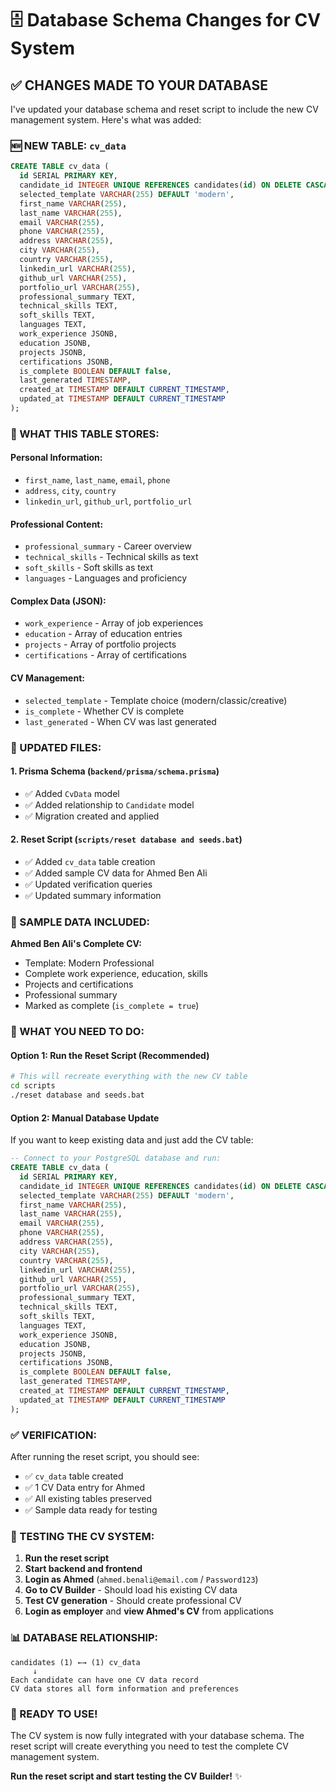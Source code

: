 # 🗄️ Database Schema Changes for CV System

## ✅ CHANGES MADE TO YOUR DATABASE

I've updated your database schema and reset script to include the new CV management system. Here's what was added:

### 🆕 NEW TABLE: `cv_data`

```sql
CREATE TABLE cv_data (
  id SERIAL PRIMARY KEY,
  candidate_id INTEGER UNIQUE REFERENCES candidates(id) ON DELETE CASCADE,
  selected_template VARCHAR(255) DEFAULT 'modern',
  first_name VARCHAR(255),
  last_name VARCHAR(255),
  email VARCHAR(255),
  phone VARCHAR(255),
  address VARCHAR(255),
  city VARCHAR(255),
  country VARCHAR(255),
  linkedin_url VARCHAR(255),
  github_url VARCHAR(255),
  portfolio_url VARCHAR(255),
  professional_summary TEXT,
  technical_skills TEXT,
  soft_skills TEXT,
  languages TEXT,
  work_experience JSONB,
  education JSONB,
  projects JSONB,
  certifications JSONB,
  is_complete BOOLEAN DEFAULT false,
  last_generated TIMESTAMP,
  created_at TIMESTAMP DEFAULT CURRENT_TIMESTAMP,
  updated_at TIMESTAMP DEFAULT CURRENT_TIMESTAMP
);
```

### 📝 WHAT THIS TABLE STORES:

#### **Personal Information:**
- `first_name`, `last_name`, `email`, `phone`
- `address`, `city`, `country`
- `linkedin_url`, `github_url`, `portfolio_url`

#### **Professional Content:**
- `professional_summary` - Career overview
- `technical_skills` - Technical skills as text
- `soft_skills` - Soft skills as text
- `languages` - Languages and proficiency

#### **Complex Data (JSON):**
- `work_experience` - Array of job experiences
- `education` - Array of education entries
- `projects` - Array of portfolio projects
- `certifications` - Array of certifications

#### **CV Management:**
- `selected_template` - Template choice (modern/classic/creative)
- `is_complete` - Whether CV is complete
- `last_generated` - When CV was last generated

### 🔄 UPDATED FILES:

#### **1. Prisma Schema (`backend/prisma/schema.prisma`)**
- ✅ Added `CvData` model
- ✅ Added relationship to `Candidate` model
- ✅ Migration created and applied

#### **2. Reset Script (`scripts/reset database and seeds.bat`)**
- ✅ Added `cv_data` table creation
- ✅ Added sample CV data for Ahmed Ben Ali
- ✅ Updated verification queries
- ✅ Updated summary information

### 🧪 SAMPLE DATA INCLUDED:

**Ahmed Ben Ali's Complete CV:**
- Template: Modern Professional
- Complete work experience, education, skills
- Projects and certifications
- Professional summary
- Marked as complete (`is_complete = true`)

### 🚀 WHAT YOU NEED TO DO:

#### **Option 1: Run the Reset Script (Recommended)**
```bash
# This will recreate everything with the new CV table
cd scripts
./reset database and seeds.bat
```

#### **Option 2: Manual Database Update**
If you want to keep existing data and just add the CV table:

```sql
-- Connect to your PostgreSQL database and run:
CREATE TABLE cv_data (
  id SERIAL PRIMARY KEY,
  candidate_id INTEGER UNIQUE REFERENCES candidates(id) ON DELETE CASCADE,
  selected_template VARCHAR(255) DEFAULT 'modern',
  first_name VARCHAR(255),
  last_name VARCHAR(255),
  email VARCHAR(255),
  phone VARCHAR(255),
  address VARCHAR(255),
  city VARCHAR(255),
  country VARCHAR(255),
  linkedin_url VARCHAR(255),
  github_url VARCHAR(255),
  portfolio_url VARCHAR(255),
  professional_summary TEXT,
  technical_skills TEXT,
  soft_skills TEXT,
  languages TEXT,
  work_experience JSONB,
  education JSONB,
  projects JSONB,
  certifications JSONB,
  is_complete BOOLEAN DEFAULT false,
  last_generated TIMESTAMP,
  created_at TIMESTAMP DEFAULT CURRENT_TIMESTAMP,
  updated_at TIMESTAMP DEFAULT CURRENT_TIMESTAMP
);
```

### ✅ VERIFICATION:

After running the reset script, you should see:
- ✅ `cv_data` table created
- ✅ 1 CV Data entry for Ahmed
- ✅ All existing tables preserved
- ✅ Sample data ready for testing

### 🎯 TESTING THE CV SYSTEM:

1. **Run the reset script**
2. **Start backend and frontend**
3. **Login as Ahmed** (`ahmed.benali@email.com` / `Password123`)
4. **Go to CV Builder** - Should load his existing CV data
5. **Test CV generation** - Should create professional CV
6. **Login as employer** and **view Ahmed's CV** from applications

### 📊 DATABASE RELATIONSHIP:

```
candidates (1) ←→ (1) cv_data
     ↓
Each candidate can have one CV data record
CV data stores all form information and preferences
```

### 🎉 READY TO USE!

The CV system is now fully integrated with your database schema. The reset script will create everything you need to test the complete CV management system.

**Run the reset script and start testing the CV Builder!** ✨
